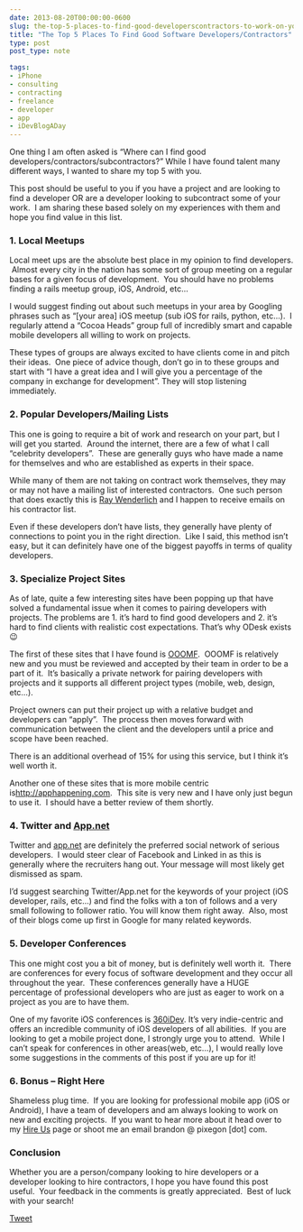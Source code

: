 ```yaml
---
date: 2013-08-20T00:00:00-0600
slug: the-top-5-places-to-find-good-developerscontractors-to-work-on-your-projects
title: "The Top 5 Places To Find Good Software Developers/Contractors"
type: post
post_type: note

tags:
- iPhone
- consulting
- contracting
- freelance
- developer
- app
- iDevBlogADay
---
```

One thing I am often asked is “Where can I find good developers/contractors/subcontractors?” While I have found talent many different ways, I wanted to share my top 5 with you.


This post should be useful to you if you have a project and are looking to find a developer OR are a developer looking to subcontract some of your work.  I am sharing these based solely on my experiences with them and hope you find value in this list.


### 1. Local Meetups


Local meet ups are the absolute best place in my opinion to find developers.  Almost every city in the nation has some sort of group meeting on a regular bases for a given focus of development.  You should have no problems finding a rails meetup group, iOS, Android, etc…


I would suggest finding out about such meetups in your area by Googling phrases such as “[your area] iOS meetup (sub iOS for rails, python, etc…).  I regularly attend a “Cocoa Heads” group full of incredibly smart and capable mobile developers all willing to work on projects.


These types of groups are always excited to have clients come in and pitch their ideas.  One piece of advice though, don’t go in to these groups and start with “I have a great idea and I will give you a percentage of the company in exchange for development”. They will stop listening immediately.


### 2. Popular Developers/Mailing Lists


This one is going to require a bit of work and research on your part, but I will get you started.  Around the internet, there are a few of what I call “celebrity developers”.  These are generally guys who have made a name for themselves and who are established as experts in their space.


While many of them are not taking on contract work themselves, they may or may not have a mailing list of interested contractors.  One such person that does exactly this is [Ray Wenderlich](http://raywenderlich.com) and I happen to receive emails on his contractor list.


Even if these developers don’t have lists, they generally have plenty of connections to point you in the right direction.  Like I said, this method isn’t easy, but it can definitely have one of the biggest payoffs in terms of quality developers.


### 3. Specialize Project Sites


As of late, quite a few interesting sites have been popping up that have solved a fundamental issue when it comes to pairing developers with projects. The problems are 1. it’s hard to find good developers and 2. it’s hard to find clients with realistic cost expectations. That’s why ODesk exists 😉


The first of these sites that I have found is [OOOMF](http://ooomf.com).  OOOMF is relatively new and you must be reviewed and accepted by their team in order to be a part of it.  It’s basically a private network for pairing developers with projects and it supports all different project types (mobile, web, design, etc…).


Project owners can put their project up with a relative budget and developers can “apply”.  The process then moves forward with communication between the client and the developers until a price and scope have been reached.


There is an additional overhead of 15% for using this service, but I think it’s well worth it.


Another one of these sites that is more mobile centric is<http://apphappening.com>.  This site is very new and I have only just begun to use it.  I should have a better review of them shortly.


### 4. Twitter and [App.net](http://App.net)


Twitter and [app.net](http://app.net) are definitely the preferred social network of serious developers.  I would steer clear of Facebook and Linked in as this is generally where the recruiters hang out. Your message will most likely get dismissed as spam.


I’d suggest searching Twitter/App.net for the keywords of your project (iOS developer, rails, etc…) and find the folks with a ton of follows and a very small following to follower ratio. You will know them right away.  Also, most of their blogs come up first in Google for many related keywords.


### 5. Developer Conferences


This one might cost you a bit of money, but is definitely well worth it.  There are conferences for every focus of software development and they occur all throughout the year.  These conferences generally have a HUGE percentage of professional developers who are just as eager to work on a project as you are to have them.


One of my favorite iOS conferences is [360iDev](http://360idev.com). It’s very indie-centric and offers an incredible community of iOS developers of all abilities.  If you are looking to get a mobile project done, I strongly urge you to attend.  While I can’t speak for conferences in other areas(web, etc…), I would really love some suggestions in the comments of this post if you are up for it!


### 6. Bonus – Right Here


Shameless plug time.  If you are looking for professional mobile app (iOS or Android), I have a team of developers and am always looking to work on new and exciting projects.  If you want to hear more about it head over to my [Hire Us](http://pixegon.com/) page or shoot me an email brandon @ pixegon [dot] com.


### Conclusion


Whether you are a person/company looking to hire developers or a developer looking to hire contractors, I hope you have found this post useful.  Your feedback in the comments is greatly appreciated.  Best of luck with your search!



[Tweet](http://twitter.com/share)


